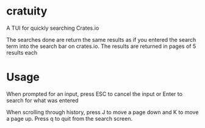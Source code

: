 # cratuity
A TUI for quickly searching Crates.io

The searches done are return the same results as if you entered the search term into the search bar
on crates.io.  The results are returned in pages of 5 results each

# Usage
When prompted for an input, press ESC to cancel the input or Enter to search for what was entered

When scrolling through history, press J to move a page down and K to move a page up.  Press q to quit
from the search screen.
